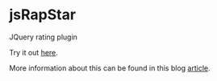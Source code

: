 # jsRapStar
JQuery rating plugin

Try it out <a href="https://www.jqueryscript.net/demo/Fractional-Star-Rating-jsRapStar/">here</a>.

More information about this can be found in this blog <a href="https://www.jqueryscript.net/other/Fractional-Star-Rating-jsRapStar.html">article</a>.
